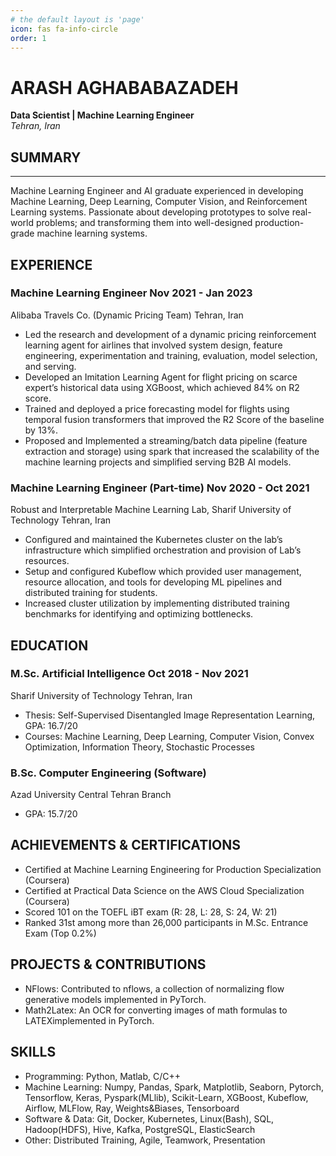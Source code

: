 ```yaml
---
# the default layout is 'page'
icon: fas fa-info-circle
order: 1
---
```

# ARASH AGHABABAZADEH
__Data Scientist \| Machine Learning Engineer__ \
_Tehran, Iran_ 
<!-- __Email:__ [arashabzd@gmail.com](mailto:arashabzd@gmail.com) \| __LinkedIn:__ [arashabzd](https://www.linkedin.com/in/arashabzd) \| __GitHub:__ [arashabzd](https://www.github.com/arashabzd) -->
## SUMMARY
---
Machine Learning Engineer and AI graduate experienced in developing Machine Learning, Deep Learning, Computer Vision, and Reinforcement Learning systems. Passionate about developing prototypes to solve real-world problems; and transforming them into well-designed production-grade machine learning systems.

## EXPERIENCE

### Machine Learning Engineer Nov 2021 - Jan 2023
Alibaba Travels Co. (Dynamic Pricing Team) Tehran, Iran

- Led the research and development of a dynamic pricing reinforcement learning agent for airlines that involved system design, feature engineering, experimentation and training, evaluation, model selection, and serving.
- Developed an Imitation Learning Agent for flight pricing on scarce expert’s historical data using XGBoost, which achieved 84% on R2 score.
- Trained and deployed a price forecasting model for flights using temporal fusion transformers that improved the R2 Score of the baseline by 13%.
- Proposed and Implemented a streaming/batch data pipeline (feature extraction and storage) using spark that increased the scalability of the machine learning projects and simplified serving B2B AI models.

### Machine Learning Engineer (Part-time) Nov 2020 - Oct 2021
Robust and Interpretable Machine Learning Lab, Sharif University of Technology Tehran, Iran

- Configured and maintained the Kubernetes cluster on the lab’s infrastructure which simplified orchestration and provision of Lab’s resources.
- Setup and configured Kubeflow which provided user management, resource allocation, and tools for developing ML pipelines and distributed training for students.
- Increased cluster utilization by implementing distributed training benchmarks for identifying and optimizing bottlenecks.

## EDUCATION

### M.Sc. Artificial Intelligence Oct 2018 - Nov 2021
Sharif University of Technology Tehran, Iran

- Thesis: Self-Supervised Disentangled Image Representation Learning, GPA: 16.7/20
- Courses: Machine Learning, Deep Learning, Computer Vision, Convex Optimization, Information Theory, Stochastic Processes

### B.Sc. Computer Engineering (Software)
Azad University Central Tehran Branch

- GPA: 15.7/20

## ACHIEVEMENTS & CERTIFICATIONS

- Certified at Machine Learning Engineering for Production Specialization (Coursera)
- Certified at Practical Data Science on the AWS Cloud Specialization (Coursera)
- Scored 101 on the TOEFL iBT exam (R: 28, L: 28, S: 24, W: 21)
- Ranked 31st among more than 26,000 participants in M.Sc. Entrance Exam (Top 0.2%)

## PROJECTS & CONTRIBUTIONS

- NFlows: Contributed to nflows, a collection of normalizing flow generative models implemented in PyTorch.
- Math2Latex: An OCR for converting images of math formulas to LATEXimplemented in PyTorch.

## SKILLS

- Programming: Python, Matlab, C/C++
- Machine Learning: Numpy, Pandas, Spark, Matplotlib, Seaborn, Pytorch, Tensorflow, Keras, Pyspark(MLlib), Scikit-Learn, XGBoost, Kubeflow, Airflow, MLFlow, Ray, Weights&Biases, Tensorboard
- Software & Data: Git, Docker, Kubernetes, Linux(Bash), SQL, Hadoop(HDFS), Hive, Kafka, PostgreSQL, ElasticSearch
- Other: Distributed Training, Agile, Teamwork, Presentation